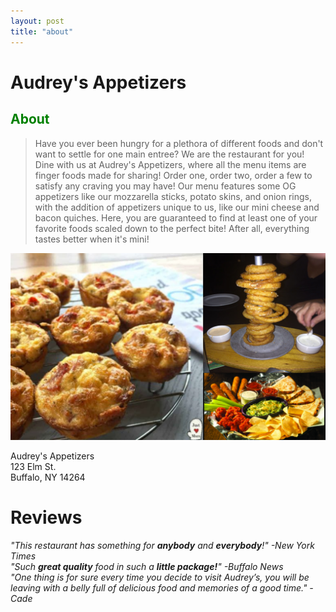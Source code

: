 ```yaml
---
layout: post
title: "about"
---
```


# Audrey's Appetizers

## <span style="color:green">About</span>

>Have you ever been hungry for a plethora of different foods and don't want to settle for one main entree?
>We are the restaurant for you! Dine with us at Audrey's Appetizers, where all the menu items are finger
>foods made for sharing! Order one, order two, order a few to satisfy any craving you may have! Our menu
>features some OG appetizers like our mozzarella sticks, potato skins, and onion rings, with the addition of
>appetizers unique to us, like our mini cheese and bacon quiches. Here, you are guaranteed to find at least one
>of your favorite foods scaled down to the perfect bite! After all, everything tastes better when it's mini!

![logo](./assets/images/food-image.png)

Audrey's Appetizers <br>
123 Elm St. <br>
Buffalo, NY 14264

# Reviews

*"This restaurant has something for __anybody__ and __everybody__!" -New York Times* <br>
*"Such __great quality__ food in such a __little package!__" -Buffalo News* <br>
*"One thing is for sure every time you decide to visit Audrey’s, you will be leaving with a belly full of delicious food and memories of a good time." -Cade* <br>



